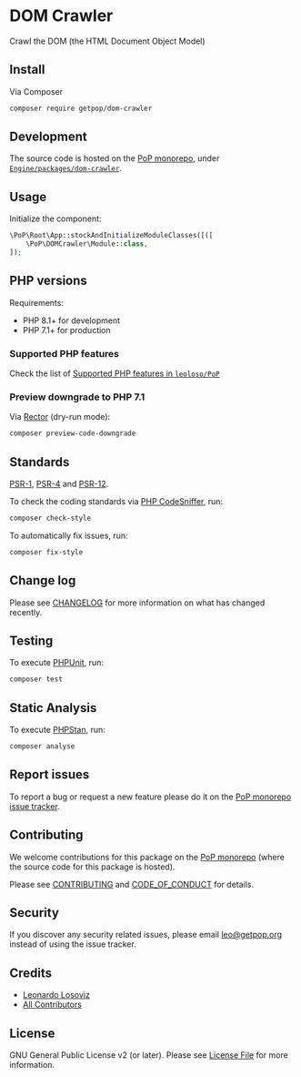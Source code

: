 # DOM Crawler

<!--
[![Build Status][ico-travis]][link-travis]
[![Quality Score][ico-code-quality]][link-code-quality]
[![Software License][ico-license]](LICENSE.md)
[![Latest Version on Packagist][ico-version]][link-packagist]
[![Coverage Status][ico-scrutinizer]][link-scrutinizer]
[![Total Downloads][ico-downloads]][link-downloads]
-->

Crawl the DOM (the HTML Document Object Model)

## Install

Via Composer

``` bash
composer require getpop/dom-crawler
```

## Development

The source code is hosted on the [PoP monorepo](https://github.com/leoloso/PoP), under [`Engine/packages/dom-crawler`](https://github.com/leoloso/PoP/tree/master/layers/Engine/packages/dom-crawler).

## Usage

Initialize the component:

``` php
\PoP\Root\App::stockAndInitializeModuleClasses([([
    \PoP\DOMCrawler\Module::class,
]);
```

## PHP versions

Requirements:

- PHP 8.1+ for development
- PHP 7.1+ for production

### Supported PHP features

Check the list of [Supported PHP features in `leoloso/PoP`](https://github.com/leoloso/PoP/blob/master/docs/supported-php-features.md)

### Preview downgrade to PHP 7.1

Via [Rector](https://github.com/rectorphp/rector) (dry-run mode):

```bash
composer preview-code-downgrade
```

## Standards

[PSR-1](https://www.php-fig.org/psr/psr-1), [PSR-4](https://www.php-fig.org/psr/psr-4) and [PSR-12](https://www.php-fig.org/psr/psr-12).

To check the coding standards via [PHP CodeSniffer](https://github.com/squizlabs/PHP_CodeSniffer), run:

``` bash
composer check-style
```

To automatically fix issues, run:

``` bash
composer fix-style
```

## Change log

Please see [CHANGELOG](CHANGELOG.md) for more information on what has changed recently.

## Testing

To execute [PHPUnit](https://phpunit.de/), run:

``` bash
composer test
```

## Static Analysis

To execute [PHPStan](https://github.com/phpstan/phpstan), run:

``` bash
composer analyse
```

## Report issues

To report a bug or request a new feature please do it on the [PoP monorepo issue tracker](https://github.com/leoloso/PoP/issues).

## Contributing

We welcome contributions for this package on the [PoP monorepo](https://github.com/leoloso/PoP) (where the source code for this package is hosted).

Please see [CONTRIBUTING](CONTRIBUTING.md) and [CODE_OF_CONDUCT](CODE_OF_CONDUCT.md) for details.

## Security

If you discover any security related issues, please email leo@getpop.org instead of using the issue tracker.

## Credits

- [Leonardo Losoviz][link-author]
- [All Contributors][link-contributors]

## License

GNU General Public License v2 (or later). Please see [License File](LICENSE.md) for more information.

[ico-version]: https://img.shields.io/packagist/v/getpop/dom-crawler.svg?style=flat-square
[ico-license]: https://img.shields.io/badge/license-GPLv2-brightgreen.svg?style=flat-square
[ico-travis]: https://img.shields.io/travis/getpop/dom-crawler/master.svg?style=flat-square
[ico-scrutinizer]: https://img.shields.io/scrutinizer/coverage/g/getpop/dom-crawler.svg?style=flat-square
[ico-code-quality]: https://img.shields.io/scrutinizer/g/getpop/dom-crawler.svg?style=flat-square
[ico-downloads]: https://img.shields.io/packagist/dt/getpop/dom-crawler.svg?style=flat-square

[link-packagist]: https://packagist.org/packages/getpop/dom-crawler
[link-travis]: https://travis-ci.org/getpop/dom-crawler
[link-scrutinizer]: https://scrutinizer-ci.com/g/getpop/dom-crawler/code-structure
[link-code-quality]: https://scrutinizer-ci.com/g/getpop/dom-crawler
[link-downloads]: https://packagist.org/packages/getpop/dom-crawler
[link-author]: https://github.com/leoloso
[link-contributors]: ../../../../../../contributors
